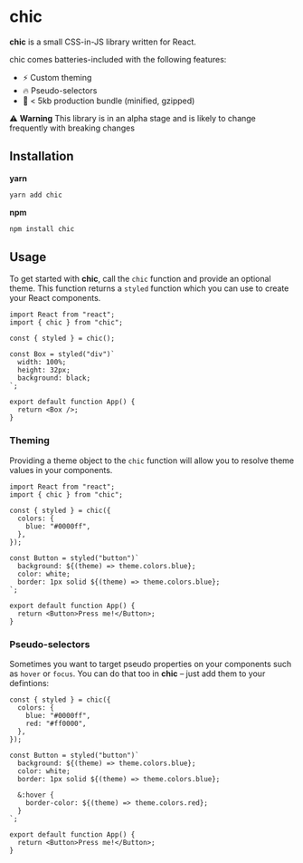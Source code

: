 # chic

**chic** is a small CSS-in-JS library written for React.

chic comes batteries-included with the following features:

- ⚡️ Custom theming
- 🔥 Pseudo-selectors
- 🎉 < 5kb production bundle (minified, gzipped)

⚠️ **Warning** This library is in an alpha stage and is likely to change frequently with breaking changes

## Installation

**yarn**

```sh
yarn add chic
```

**npm**

```sh
npm install chic
```

## Usage

To get started with **chic**, call the `chic` function and provide an optional theme. This function returns a `styled` function which you can use to create your React components.

```tsx
import React from "react";
import { chic } from "chic";

const { styled } = chic();

const Box = styled("div")`
  width: 100%;
  height: 32px;
  background: black;
`;

export default function App() {
  return <Box />;
}
```

### Theming

Providing a theme object to the `chic` function will allow you to resolve theme values in your components.

```tsx
import React from "react";
import { chic } from "chic";

const { styled } = chic({
  colors: {
    blue: "#0000ff",
  },
});

const Button = styled("button")`
  background: ${(theme) => theme.colors.blue};
  color: white;
  border: 1px solid ${(theme) => theme.colors.blue};
`;

export default function App() {
  return <Button>Press me!</Button>;
}
```

### Pseudo-selectors

Sometimes you want to target pseudo properties on your components such as `hover` or `focus`. You can do that too in **chic** – just add them to your defintions:

```tsx
const { styled } = chic({
  colors: {
    blue: "#0000ff",
    red: "#ff0000",
  },
});

const Button = styled("button")`
  background: ${(theme) => theme.colors.blue};
  color: white;
  border: 1px solid ${(theme) => theme.colors.blue};

  &:hover {
    border-color: ${(theme) => theme.colors.red};
  }
`;

export default function App() {
  return <Button>Press me!</Button>;
}
```
